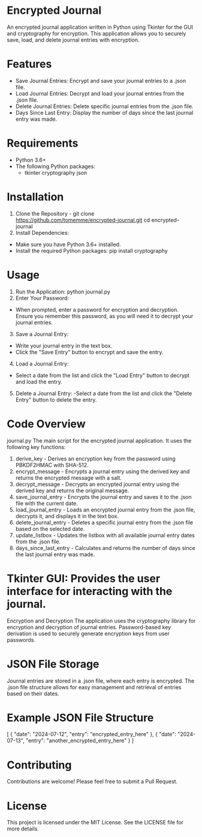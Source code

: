 # Encrypted Journal
An encrypted journal application written in Python using Tkinter for the GUI and cryptography for encryption. This application allows you to securely save, load, and delete journal entries with encryption.

# Features
- Save Journal Entries: Encrypt and save your journal entries to a .json file.
- Load Journal Entries: Decrypt and load your journal entries from the .json file.
- Delete Journal Entries: Delete specific journal entries from the .json file.
- Days Since Last Entry: Display the number of days since the last journal entry was made.

# Requirements
- Python 3.6+
- The following Python packages:
    - tkinter
    cryptography
    json

# Installation
1. Clone the Repository - git clone https://github.com/tomemme/encrypted-journal.git
    cd encrypted-journal
2. Install Dependencies:
- Make sure you have Python 3.6+ installed.
- Install the required Python packages: pip install cryptography

# Usage
1. Run the Application: python journal.py
2. Enter Your Password:
- When prompted, enter a password for encryption and decryption. Ensure you remember this password, as you will need it to decrypt your journal entries.
3. Save a Journal Entry:
- Write your journal entry in the text box.
- Click the "Save Entry" button to encrypt and save the entry.
4. Load a Journal Entry:
- Select a date from the list and click the "Load Entry" button to decrypt and load the entry.
5. Delete a Journal Entry:
-Select a date from the list and click the "Delete Entry" button to delete the entry.

# Code Overview
journal.py
The main script for the encrypted journal application. It uses the following key functions:
1. derive_key - Derives an encryption key from the password using PBKDF2HMAC with SHA-512.
2. encrypt_message - Encrypts a journal entry using the derived key and returns the encrypted message with a salt.
3. decrypt_message - Decrypts an encrypted journal entry using the derived key and returns the original message.
4. save_journal_entry - Encrypts the journal entry and saves it to the .json file with the current date.
5. load_journal_entry - Loads an encrypted journal entry from the .json file, decrypts it, and displays it in the text box.
6. delete_journal_entry - Deletes a specific journal entry from the .json file based on the selected date.
7. update_listbox - Updates the listbox with all available journal entry dates from the .json file.
8. days_since_last_entry - Calculates and returns the number of days since the last journal entry was made.

# Tkinter GUI: Provides the user interface for interacting with the journal.
Encryption and Decryption
The application uses the cryptography library for encryption and decryption of journal entries. Password-based key derivation is used to securely generate encryption keys from user passwords.

# JSON File Storage
Journal entries are stored in a .json file, where each entry is encrypted. The .json file structure allows for easy management and retrieval of entries based on their dates.

# Example JSON File Structure
[
    {
        "date": "2024-07-12",
        "entry": "encrypted_entry_here"
    },
    {
        "date": "2024-07-13",
        "entry": "another_encrypted_entry_here"
    }
]
# Contributing
Contributions are welcome! Please feel free to submit a Pull Request.

# License
This project is licensed under the MIT License. See the LICENSE file for more details.
